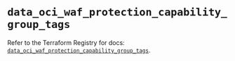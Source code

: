 # `data_oci_waf_protection_capability_group_tags`

Refer to the Terraform Registry for docs: [`data_oci_waf_protection_capability_group_tags`](https://registry.terraform.io/providers/oracle/oci/7.19.0/docs/data-sources/waf_protection_capability_group_tags).
